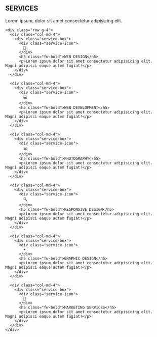 <!DOCTYPE html>
<html lang="en">
<head>
    <meta charset="UTF-8">
    <meta name="viewport" content="width=device-width, initial-scale=1.0">
    <title>Document</title>
    <link rel="stylesheet" href="./style2.css">
    <link href="./css/bootstrap.css" rel="stylesheet" />

</head>
<body>
    <div class="container py-5">
    <div class="text-center">
      <h2 class="section-title">SERVICES</h2>
      <p class="section-subtitle">Lorem ipsum, dolor sit amet consectetur adipisicing elit.</p>
    </div>

    <div class="row g-4">
      <div class="col-md-4">
        <div class="service-box">
          <div class="service-icon">
            💼
          </div>
          <h5 class="fw-bold">WEB DESIGN</h5>
          <p>Lorem ipsum dolor sit amet consectetur adipisicing elit. Magni adipisci eaque autem fugiat!</p>
        </div>
      </div>

      <div class="col-md-4">
        <div class="service-box">
          <div class="service-icon">
            💻
          </div>
          <h5 class="fw-bold">WEB DEVELOPMENT</h5>
          <p>Lorem ipsum dolor sit amet consectetur adipisicing elit. Magni adipisci eaque autem fugiat!</p>
        </div>
      </div>

      <div class="col-md-4">
        <div class="service-box">
          <div class="service-icon">
            📊
          </div>
          <h5 class="fw-bold">PHOTOGRAPHY</h5>
          <p>Lorem ipsum dolor sit amet consectetur adipisicing elit. Magni adipisci eaque autem fugiat!</p>
        </div>
      </div>

      <div class="col-md-4">
        <div class="service-box">
          <div class="service-icon">
            🔍
          </div>
          <h5 class="fw-bold">RESPONSIVE DESIGN</h5>
          <p>Lorem ipsum dolor sit amet consectetur adipisicing elit. Magni adipisci eaque autem fugiat!</p>
        </div>
      </div>

      <div class="col-md-4">
        <div class="service-box">
          <div class="service-icon">
            ☀
          </div>
          <h5 class="fw-bold">GRAPHIC DESIGN</h5>
          <p>Lorem ipsum dolor sit amet consectetur adipisicing elit. Magni adipisci eaque autem fugiat!</p>
        </div>
      </div>

      <div class="col-md-4">
        <div class="service-box">
          <div class="service-icon">
            📅
          </div>
          <h5 class="fw-bold">MARKETING SERVICES</h5>
          <p>Lorem ipsum dolor sit amet consectetur adipisicing elit. Magni adipisci eaque autem fugiat!</p>
        </div>
      </div>
    </div>
  </div>



</body>
